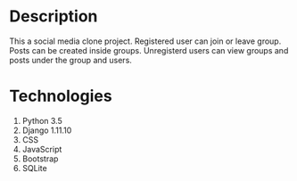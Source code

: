 # Description
This a social media clone project. Registered user can join or leave group. Posts can be created inside groups. Unregisterd users can view groups and posts under the group and users.

# Technologies
1. Python 3.5
2. Django 1.11.10
3. CSS
4. JavaScript
5. Bootstrap
6. SQLite
